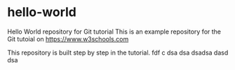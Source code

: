 # hello-world
Hello World repository for Git tutorial
This is an example repository for the Git tutoial on https://www.w3schools.com

This repository is built step by step in the tutorial.
fdf
c
dsa
dsa
dsadsa
dasd
dsa
